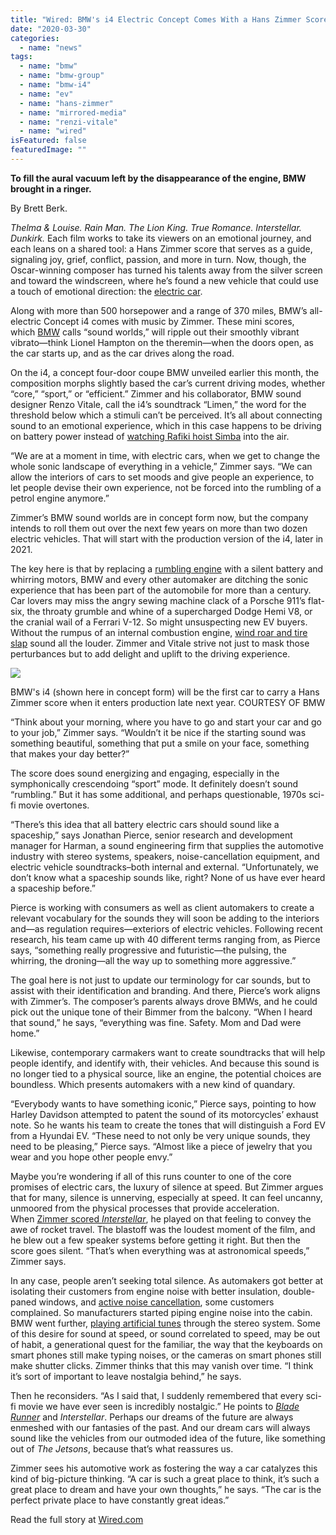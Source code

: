 ```yaml
---
title: "Wired: BMW's i4 Electric Concept Comes With a Hans Zimmer Score"
date: "2020-03-30"
categories: 
  - name: "news"
tags: 
  - name: "bmw"
  - name: "bmw-group"
  - name: "bmw-i4"
  - name: "ev"
  - name: "hans-zimmer"
  - name: "mirrored-media"
  - name: "renzi-vitale"
  - name: "wired"
isFeatured: false
featuredImage: ""
---
```


**To fill the aural vacuum left by the disappearance of the engine, BMW brought in a ringer.**

By Brett Berk.

_Thelma & Louise. Rain Man. The Lion King. True Romance. Interstellar. Dunkirk._ Each film works to take its viewers on an emotional journey, and each leans on a shared tool: a Hans Zimmer score that serves as a guide, signaling joy, grief, conflict, passion, and more in turn. Now, though, the Oscar-winning composer has turned his talents away from the silver screen and toward the windscreen, where he’s found a new vehicle that could use a touch of emotional direction: the [electric car](https://www.wired.com/tag/electric-vehicles/).

Along with more than 500 horsepower and a range of 370 miles, BMW’s all-electric Concept i4 comes with music by Zimmer. These mini scores, which [BMW](https://www.wired.com/tag/bmw/) calls “sound worlds,” will ripple out their smoothly vibrant vibrato—think Lionel Hampton on the theremin—when the doors open, as the car starts up, and as the car drives along the road.

On the i4, a concept four-door coupe BMW unveiled earlier this month, the composition morphs slightly based the car’s current driving modes, whether “core,” “sport,” or “efficient.” Zimmer and his collaborator, BMW sound designer Renzo Vitale, call the i4’s soundtrack “Limen,” the word for the threshold below which a stimuli can’t be perceived. It’s all about connecting sound to an emotional experience, which in this case happens to be driving on battery power instead of [watching Rafiki hoist Simba](https://www.wired.com/story/disney-new-lion-king-vr-fueled-future-cinema/) into the air.

“We are at a moment in time, with electric cars, when we get to change the whole sonic landscape of everything in a vehicle,” Zimmer says. “We can allow the interiors of cars to set moods and give people an experience, to let people devise their own experience, not be forced into the rumbling of a petrol engine anymore.”

Zimmer’s BMW sound worlds are in concept form now, but the company intends to roll them out over the next few years on more than two dozen electric vehicles. That will start with the production version of the i4, later in 2021.

The key here is that by replacing a [rumbling engine](https://www.wired.com/tag/engines/) with a silent battery and whirring motors, BMW and every other automaker are ditching the sonic experience that has been part of the automobile for more than a century. Car lovers may miss the angry sewing machine clack of a Porsche 911’s flat-six, the throaty grumble and whine of a supercharged Dodge Hemi V8, or the cranial wail of a Ferrari V-12. So might unsuspecting new EV buyers. Without the rumpus of an internal combustion engine, [wind roar and tire slap](https://www.wired.com/story/bridgestone-turanza-quiettrack-tire/) sound all the louder. Zimmer and Vitale strive not just to mask those perturbances but to add delight and uplift to the driving experience.

![](http://www.mirroredmedia.com/wp-content/uploads/2020/03/Transpo-P90384980_highRes_bmw-concept-i4-02-20-1024x724.jpg)

BMW's i4 (shown here in concept form) will be the first car to carry a Hans Zimmer score when it enters production late next year. COURTESY OF BMW

“Think about your morning, where you have to go and start your car and go to your job,” Zimmer says. “Wouldn’t it be nice if the starting sound was something beautiful, something that put a smile on your face, something that makes your day better?”

The score does sound energizing and engaging, especially in the symphonically crescendoing “sport” mode. It definitely doesn’t sound “rumbling.” But it has some additional, and perhaps questionable, 1970s sci-fi movie overtones.

“There’s this idea that all battery electric cars should sound like a spaceship,” says Jonathan Pierce, senior research and development manager for Harman, a sound engineering firm that supplies the automotive industry with stereo systems, speakers, noise-cancellation equipment, and electric vehicle soundtracks–both internal and external. “Unfortunately, we don’t know what a spaceship sounds like, right? None of us have ever heard a spaceship before.”

Pierce is working with consumers as well as client automakers to create a relevant vocabulary for the sounds they will soon be adding to the interiors and—as regulation requires—exteriors of electric vehicles. Following recent research, his team came up with 40 different terms ranging from, as Pierce says, “something really progressive and futuristic—the pulsing, the whirring, the droning—all the way up to something more aggressive.”

The goal here is not just to update our terminology for car sounds, but to assist with their identification and branding. And there, Pierce’s work aligns with Zimmer’s. The composer’s parents always drove BMWs, and he could pick out the unique tone of their Bimmer from the balcony. “When I heard that sound,” he says, “everything was fine. Safety. Mom and Dad were home.”

Likewise, contemporary carmakers want to create soundtracks that will help people identify, and identify with, their vehicles. And because this sound is no longer tied to a physical source, like an engine, the potential choices are boundless. Which presents automakers with a new kind of quandary.

“Everybody wants to have something iconic,” Pierce says, pointing to how Harley Davidson attempted to patent the sound of its motorcycles’ exhaust note. So he wants his team to create the tones that will distinguish a Ford EV from a Hyundai EV. “These need to not only be very unique sounds, they need to be pleasing,” Pierce says. “Almost like a piece of jewelry that you wear and you hope other people envy.”

Maybe you’re wondering if all of this runs counter to one of the core promises of electric cars, the luxury of silence at speed. But Zimmer argues that for many, silence is unnerving, especially at speed. It can feel uncanny, unmoored from the physical processes that provide acceleration. When [Zimmer scored _Interstellar_](https://www.wired.com/2015/10/zimmer-mansell-moog/), he played on that feeling to convey the awe of rocket travel. The blastoff was the loudest moment of the film, and he blew out a few speaker systems before getting it right. But then the score goes silent. “That’s when everything was at astronomical speeds,” Zimmer says.

In any case, people aren’t seeking total silence. As automakers got better at isolating their customers from engine noise with better insulation, double-paned windows, and [active noise cancellation](https://www.wired.com/story/hyundai-genesis-gv80-suv-noise-cancelling/), some customers complained. So manufacturers started piping engine noise into the cabin. BMW went further, [playing artificial tunes](https://www.caranddriver.com/features/a15117726/faking-it-engine-sound-enhancement-explained-tech-dept/) through the stereo system. Some of this desire for sound at speed, or sound correlated to speed, may be out of habit, a generational quest for the familiar, the way that the keyboards on smart phones still make typing noises, or the cameras on smart phones still make shutter clicks. Zimmer thinks that this may vanish over time. “I think it’s sort of important to leave nostalgia behind,” he says.

Then he reconsiders. “As I said that, I suddenly remembered that every sci-fi movie we have ever seen is incredibly nostalgic.” He points to _[Blade Runner](https://www.wired.com/2017/09/behind-the-scenes-blade-runner-2049-sequel/)_ and _Interstellar_. Perhaps our dreams of the future are always enmeshed with our fantasies of the past. And our dream cars will always sound like the vehicles from our outmoded idea of the future, like something out of _The Jetsons_, because that’s what reassures us.

Zimmer sees his automotive work as fostering the way a car catalyzes this kind of big-picture thinking. “A car is such a great place to think, it’s such a great place to dream and have your own thoughts,” he says. “The car is the perfect private place to have constantly great ideas.”

Read the full story at [Wired.com](https://www.wired.com/story/bmw-i4-electric-score-hans-zimmer/)
